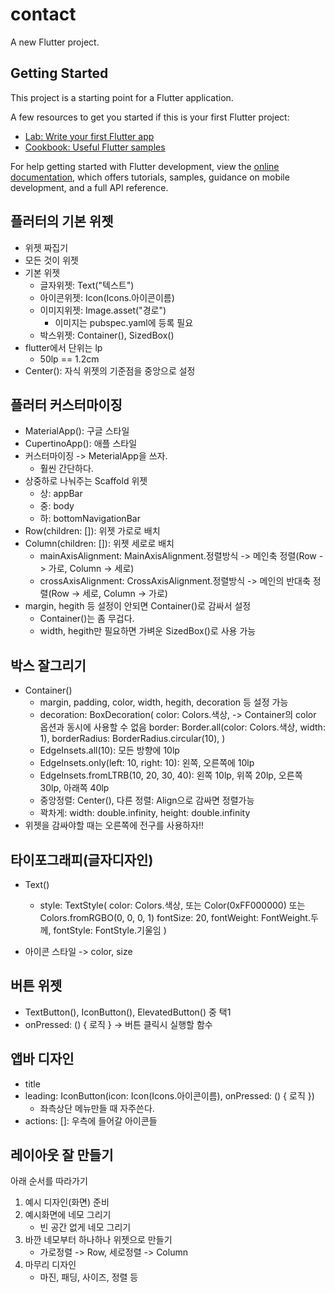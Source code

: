 # contact

A new Flutter project.

## Getting Started

This project is a starting point for a Flutter application.

A few resources to get you started if this is your first Flutter project:

- [Lab: Write your first Flutter app](https://docs.flutter.dev/get-started/codelab)
- [Cookbook: Useful Flutter samples](https://docs.flutter.dev/cookbook)

For help getting started with Flutter development, view the
[online documentation](https://docs.flutter.dev/), which offers tutorials,
samples, guidance on mobile development, and a full API reference.

## 플러터의 기본 위젯
- 위젯 짜집기
- 모든 것이 위젯
- 기본 위젯
  - 글자위젯: Text("텍스트")
  - 아이콘위젯: Icon(Icons.아이콘이름)
  - 이미지위젯: Image.asset("경로")
    - 이미지는 pubspec.yaml에 등록 필요
  - 박스위젯: Container(), SizedBox()
- flutter에서 단위는 lp
  - 50lp == 1.2cm
- Center(): 자식 위젯의 기준점을 중앙으로 설정

## 플러터 커스터마이징
- MaterialApp(): 구글 스타일
- CupertinoApp(): 애플 스타일
- 커스터마이징 -> MeterialApp을 쓰자.
  - 훨씬 간단하다.
- 상중하로 나눠주는 Scaffold 위젯
  - 상: appBar
  - 중: body
  - 하: bottomNavigationBar
- Row(children: []): 위젯 가로로 배치
- Column(children: []): 위젯 세로로 배치
  - mainAxisAlignment: MainAxisAlignment.정렬방식 -> 메인축 정렬(Row -> 가로, Column -> 세로)
  - crossAxisAlignment: CrossAxisAlignment.정렬방식 -> 메인의 반대축 정렬(Row -> 세로, Column -> 가로)
- margin, hegith 등 설정이 안되면 Container()로 감싸서 설정
  - Container()는 좀 무겁다. 
  - width, hegith만 필요하면 가벼운 SizedBox()로 사용 가능

## 박스 잘그리기
- Container()
  - margin, padding, color, width, hegith, decoration 등 설정 가능
  - decoration: BoxDecoration(
      color: Colors.색상, -> Container의 color 옵션과 동시에 사용할 수 없음
      border: Border.all(color: Colors.색상, width: 1),
      borderRadius: BorderRadius.circular(10),
    )
  - EdgeInsets.all(10): 모든 방향에 10lp
  - EdgeInsets.only(left: 10, right: 10): 왼쪽, 오른쪽에 10lp
  - EdgeInsets.fromLTRB(10, 20, 30, 40): 왼쪽 10lp, 위쪽 20lp, 오른쪽 30lp, 아래쪽 40lp
  - 중앙정렬: Center(), 다른 정렬: Align으로 감싸면 정렬가능
  - 꽉차게: width: double.infinity, height: double.infinity
- 위젯을 감싸야할 때는 오른쪽에 전구를 사용하자!!

## 타이포그래피(글자디자인)
- Text()
  - style: TextStyle(
      color: Colors.색상, 또는 Color(0xFF000000) 또는 Colors.fromRGBO(0, 0, 0, 1)
      fontSize: 20,
      fontWeight: FontWeight.두께,
      fontStyle: FontStyle.기울임
    )

- 아이콘 스타일 -> color, size

## 버튼 위젯
- TextButton(), IconButton(), ElevatedButton() 중 택1
- onPressed: () { 로직 } -> 버튼 클릭시 실행할 함수

## 앱바 디자인
- title
- leading: IconButton(icon: Icon(Icons.아이콘이름), onPressed: () { 로직 })
    - 좌측상단 메뉴만들 때 자주쓴다.
- actions: []: 우측에 들어갈 아이콘들

## 레이아웃 잘 만들기
아래 순서를 따라가기
1. 예시 디자인(화면) 준비
2. 예시화면에 네모 그리기
   - 빈 공간 없게 네모 그리기
3. 바깐 네모부터 하나하나 위젯으로 만들기
    - 가로정렬 -> Row, 세로정렬 -> Column
4. 마무리 디자인
   - 마진, 패딩, 사이즈, 정렬 등

